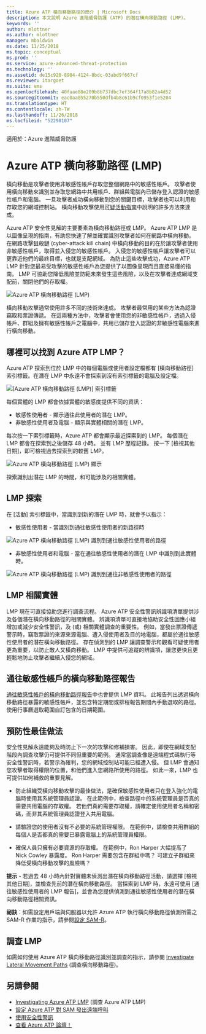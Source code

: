 ```yaml
---
title: Azure ATP 橫向移動路徑的簡介 | Microsoft Docs
description: 本文說明 Azure 進階威脅防護 (ATP) 的潛在橫向移動路徑 (LMP)。
keywords: ''
author: mlottner
ms.author: mlottner
manager: mbaldwin
ms.date: 11/25/2018
ms.topic: conceptual
ms.prod: ''
ms.service: azure-advanced-threat-protection
ms.technology: ''
ms.assetid: de15c920-8904-4124-8bdc-03abd9f667cf
ms.reviewer: itargoet
ms.suite: ems
ms.openlocfilehash: 40faae88e209b8b737dbc7ef364f17a8b82a4d52
ms.sourcegitcommit: eac0aa855270b550dfb4b8c61b9cf0953f1e5204
ms.translationtype: HT
ms.contentlocale: zh-TW
ms.lasthandoff: 11/26/2018
ms.locfileid: "52298107"
---
```

適用於：Azure 進階威脅防護

# <a name="azure-atp-lateral-movement-paths-lmps"></a>Azure ATP 橫向移動路徑 (LMP) 

橫向移動是攻擊者使用非敏感性帳戶存取您整個網路中的敏感性帳戶。 攻擊者使用橫向移動來識別並存取您網路中共用帳戶、群組與電腦內已儲存登入認證的敏感性帳戶和電腦。 一旦攻擊者成功橫向移動到您的關鍵目標，攻擊者也可以利用和存取您的網域控制站。 橫向移動攻擊使用[可疑活動指南](suspicious-activity-guide.md)中說明的許多方法來達成。

Azure ATP 安全性見解的主要要素為橫向移動路徑或 LMP。 Azure ATP LMP 是以圖像呈現的指南，有助您快速了解並確實識別攻擊者如何在網路中橫向移動。 在網路攻擊狙殺鏈 (cyber-attack kill chain) 中橫向移動的目的在於讓攻擊者使用非敏感性帳戶，取得並入侵您的敏感性帳戶。 入侵您的敏感性帳戶讓攻擊者可以更靠近他們的最終目標，也就是支配網域。 為防止這些攻擊成功，Azure ATP LMP 針對您最易受攻擊的敏感性帳戶為您提供了以圖像呈現而且直接易懂的指南。 LMP 可協助您降低風險並防範未來發生這些風險，以及在攻擊者達成網域支配前，關閉他們的存取權。

![Azure ATP 橫向移動路徑 (LMP)](./media/atp-lmp.png)

橫向移動攻擊通常使用許多不同的技術來達成。 攻擊者最常用的某些方法為認證竊取和票證傳遞。 在這兩種方法中，攻擊者會使用您的非敏感性帳戶，透過入侵帳戶、群組及擁有敏感性帳戶之電腦中，共用已儲存登入認證的非敏感性電腦來進行橫向移動。

## <a name="where-can-i-find-azure-atp-lmps"></a>哪裡可以找到 Azure ATP LMP？

Azure ATP 探索到位於 LMP 中的每個電腦或使用者設定檔都有 [橫向移動路徑] 索引標籤。在潛在 LMP 中永遠不會探索到沒有索引標籤的電腦及設定檔。 

![[Azure ATP 橫向移動路徑 (LMP)] 索引標籤](./media/lateral-movement-path-tab.png)

每個實體的 LMP 都會依據實體的敏感度提供不同的資訊： 
- 敏感性使用者 - 顯示通往此使用者的潛在 LMP。
- 非敏感性使用者及電腦 - 顯示與實體相關的潛在 LMP。 <br>

每次按一下索引標籤時，Azure ATP 都會顯示最近探索到的 LMP。 每個潛在 LMP 都會在探索到之後儲存 48 小時。 並有 LMP 歷程記錄。 按一下 [檢視其他日期]，即可檢視過去探索到的較舊 LMP。 

![Azure ATP 橫向移動路徑 (LMP) 顯示](./media/atp-lmp-complete.png)

探索識別出潛在 LMP 的時間，和可能涉及的相關實體。 

## <a name="lmp-discovery"></a>LMP 探索

在 [活動] 索引標籤中，當識別到新的潛在 LMP 時，就會予以指示：
- 敏感性使用者 - 當識別到通往敏感性使用者的新路徑時

![Azure ATP 橫向移動路徑 (LMP) 識別到通往敏感性使用者的路徑](./media/atp-lmp-activities.png)


- 非敏感性使用者和電腦 - 當在通往敏感性使用者的潛在 LMP 中識別到此實體時。

![Azure ATP 橫向移動路徑 (LMP) 識別到通往非敏感性使用者的路徑](./media/atp-lateral-non-sensitive.png)

## <a name="lmp-related-entities"></a>LMP 相關實體
LMP 現在可直接協助您進行調查流程。 Azure ATP 安全性警訊辨識項清單提供涉及各個潛在橫向移動路徑的相關實體。 辨識項清單可直接地協助安全性回應小組增加或減少安全性警訊，及 (或) 相關實體調查的重要性。 例如，當發出票證傳遞警示時，竊取票證的來源來源電腦、遭入侵使用者及目的地電腦，都屬於通往敏感性使用者的潛在橫向移動路徑。 存在偵測到的 LMP 讓調查警示和觀看可疑使用者更為重要，以防止敵人又橫向移動。 LMP 中提供可追蹤的辨識項，讓您更快且更輕鬆地防止攻擊者繼續入侵您的網域。 

## <a name="lateral-movement-paths-to-sensitive-accounts-report"></a>通往敏感性帳戶的橫向移動路徑報告 
[通往敏感性帳戶的橫向移動路徑報告](investigate-lateral-movement-path.md)中也會提供 LMP 資料。 此報告列出透過橫向移動路徑暴露的敏感性帳戶，並包含特定期間或排程報告期間內手動選取的路徑。  使用行事曆選取範圍自訂包含的日期範圍。 

## <a name="preventative-best-practices"></a>預防性最佳做法
安全性見解永遠能夠及時防止下一次的攻擊和修補損害。 因此，即使在網域支配階段內調查攻擊仍可提供不同但重要的範例。 通常當調查像是遠端程式碼執行等安全性警訊時，若警示為確判，您的網域控制站可能已經遭入侵。 但 LMP 會通知您攻擊者取得權限的位置，和他們進入您網路所使用的路徑。 如此一來，LMP 也可提供如何補救的重要見解。  

- 防止組織受橫向移動攻擊的最佳做法，是確保敏感性使用者只在登入強化的電腦時使用其系統管理員認證。 在此範例中，檢查路徑中的系統管理員是否真的需要共用電腦的存取權。 若他們真的需要存取權，請確定使用使用者名稱和密碼，而非其系統管理員認證登入共用電腦。

- 請驗證您的使用者沒有不必要的系統管理權限。 在範例中，請檢查共用群組的每個人是否都真的需要已暴露電腦上的系統管理員權限。

- 確保人員只擁有必要資源的存取權。 在範例中，Ron Harper 大幅提高了 Nick Cowley 暴露度。 Ron Harper 需要包含在群組中嗎？ 可建立子群組來降低受橫向移動攻擊的風險嗎？

**提示** - 若過去 48 小時內針對實體未偵測出潛在橫向移動路徑活動，請選擇 [檢視其他日期]，並檢查先前的潛在橫向移動路徑。 當探索到 LMP 時，永遠可使用 [通往敏感性使用者的 LMP 報告]，並會為您提供偵測到通往敏感性使用者的潛在橫向移動路徑相關資訊。 

**祕訣**：如需設定用戶端與伺服器以允許 Azure ATP 執行橫向移動路徑偵測所需之 SAM-R 作業的指示，請參閱[設定 SAM-R](install-atp-step8-samr.md)。


## <a name="investigating-lmps"></a>調查 LMP
如需如何使用 Azure ATP 橫向移動路徑識別並調查的指示，請參閱 [Investigate Lateral Movement Paths](investigate-lateral-movement-path.md) (調查橫向移動路徑)。


## <a name="see-also"></a>另請參閱
- [Investigating Azure ATP LMP](investigate-lateral-movement-path.md) (調查 Azure ATP LMP)
- [設定 Azure ATP 對 SAM 發出遠端呼叫](install-atp-step8-samr.md)
- [使用安全性警訊](working-with-suspicious-activities.md)
- [查看 Azure ATP 論壇！](https://aka.ms/azureatpcommunity)